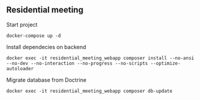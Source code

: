 ## Residential meeting

Start project
```
docker-compose up -d
```

Install dependecies on backend
```
docker exec -it residential_meeting_webapp composer install --no-ansi --no-dev --no-interaction --no-progress --no-scripts --optimize-autoloader
```

Migrate database from Doctrine
```
docker exec -it residential_meeting_webapp composer db-update
```
